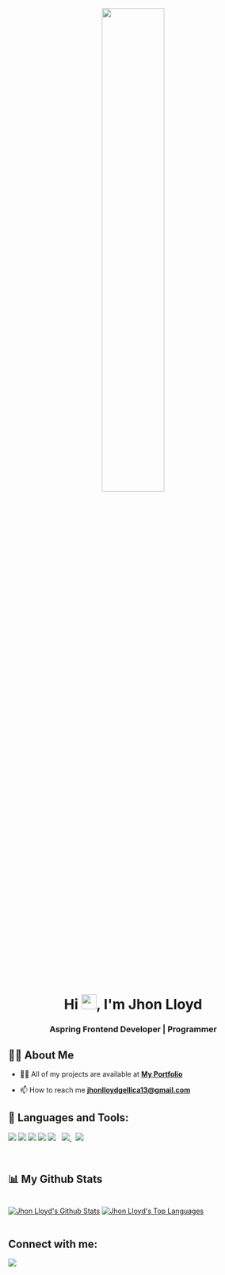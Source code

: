 <div align="center"><a href="#"><img width="50%" height="auto" src="https://media.giphy.com/media/iIqmM5tTjmpOB9mpbn/giphy.gif"/></a>
</div>

<h1 align="center">Hi <img src="https://raw.githubusercontent.com/MartinHeinz/MartinHeinz/master/wave.gif" width="30px">, I'm Jhon Lloyd</h1>
<h3 align="center">Aspring Frontend Developer | Programmer</h3>

## 🙋‍♂️ About Me

- 👨‍💻 All of my projects are available at **[My Portfolio](https://dyoll.netlify.app/)**

- 📫 How to reach me **jhonlloydgellica13@gmail.com**

## 🚀 Languages and Tools:

<p align="left">   
    <a target="_blank"> <img src="https://img.icons8.com/color/48/000000/html-5.png"/> </a> 
    <a target="_blank"> <img src="https://img.icons8.com/color/48/000000/css3.png"/> </a> 
     <a target="_blank"> <img src="https://img.icons8.com/color/48/000000/javascript.png"/> </a>  
    <a target="_blank"> <img src="https://img.icons8.com/external-tal-revivo-color-tal-revivo/48/000000/external-jquery-is-a-javascript-library-designed-to-simplify-html-logo-color-tal-revivo.png"/> </a> 
    <a style="padding-right:8px;" target="_blank"> <img src="https://img.icons8.com/color/48/000000/c-sharp-logo.png"/> </a> 
    <a style="padding-right:8px;" href="https://www.mysql.com/" target="_blank"> <img src="https://img.icons8.com/fluent/50/000000/mysql-logo.png"/> </a>
    <a target="_blank"> <img src="https://img.icons8.com/color/48/000000/git.png"/> </a>    
</p>

<br/>

## 📊 My Github Stats

  <br/>
    <a href="https://github.com/jhonlloydgellica15/github-readme-stats"><img alt="Jhon Lloyd's Github Stats" src="https://github-readme-stats.vercel.app/api?username=jhonlloydgellica15&show_icons=true&count_private=true&theme=react&hide_border=true&bg_color=0D1117" /></a>
  <a href="https://github.com/jhonlloydgellica15/github-readme-stats"><img alt="Jhon Lloyd's Top Languages" src="https://github-readme-stats.vercel.app/api/top-langs/?username=jhonlloydgellica15&langs_count=8&count_private=true&layout=compact&theme=react&hide_border=true&bg_color=0D1117" /></a>
  <br/>

<br/>

## Connect with me:

<p align="left">

<a href = "https://www.linkedin.com/in/jhon-lloyd-gellica-0862aa201/"><img src="https://img.icons8.com/fluent/48/000000/linkedin.png"/></a>

</p>
